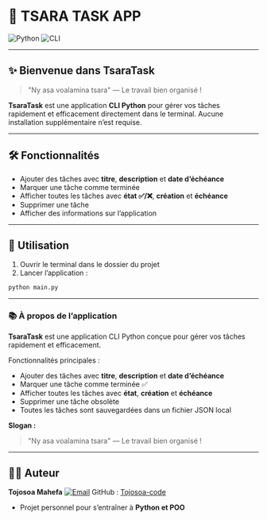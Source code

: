 # 📝 TSARA TASK APP

![Python](https://img.shields.io/badge/Python-3.10-blue?logo=python&logoColor=white) ![CLI](https://img.shields.io/badge/CLI-Terminal-green)

---

## ✨ Bienvenue dans TsaraTask

> "Ny asa voalamina tsara" — Le travail bien organisé !

**TsaraTask** est une application **CLI Python** pour gérer vos tâches rapidement et efficacement directement dans le terminal. Aucune installation supplémentaire n’est requise.

---

## 🛠 Fonctionnalités

- Ajouter des tâches avec **titre**, **description** et **date d’échéance**
- Marquer une tâche comme terminée
- Afficher toutes les tâches avec **état ✅/❌**, **création** et **échéance**
- Supprimer une tâche
- Afficher des informations sur l’application

---

## 🚀 Utilisation

1. Ouvrir le terminal dans le dossier du projet
2. Lancer l’application :

```bash
python main.py
```

---

### 📚 À propos de l’application

**TsaraTask** est une application CLI Python conçue pour gérer vos tâches rapidement et efficacement.

Fonctionnalités principales :
- Ajouter des tâches avec **titre**, **description** et **date d’échéance**
- Marquer une tâche comme terminée ✅
- Afficher toutes les tâches avec **état**, **création** et **échéance**
- Supprimer une tâche obsolète
- Toutes les tâches sont sauvegardées dans un fichier JSON local

**Slogan :**
> "Ny asa voalamina tsara" — Le travail bien organisé !

---

## 👨‍💻 Auteur

**Tojosoa Mahefa**
[![Email](https://img.shields.io/badge/Email-tojosoamahefa@gmail.com-c14438?logo=gmail&logoColor=white)](mailto:tojosoamahefa@gmail.com)
GitHub : [Tojosoa-code](https://github.com/Tojosoa-code)

- Projet personnel pour s’entraîner à **Python et POO**
